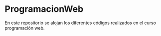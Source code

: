 # ProgramacionWeb
En este repositorio se alojan los diferentes códigos realizados en el curso programación web.
